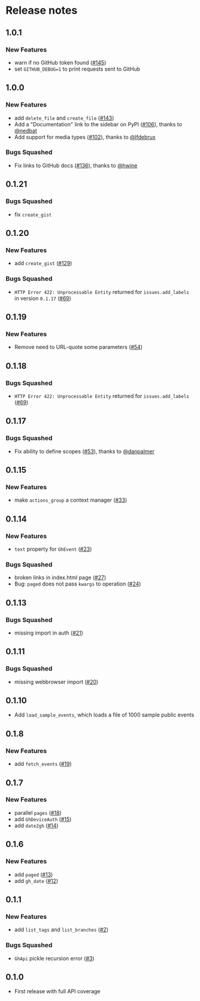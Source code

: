 # Release notes

<!-- do not remove -->

## 1.0.1

### New Features

- warn if no GitHub token found ([#145](https://github.com/fastai/ghapi/issues/145))
- set `GITHUB_DEBUG=1` to print requests sent to GitHub


## 1.0.0

### New Features

- add `delete_file` and `create_file` ([#143](https://github.com/fastai/ghapi/issues/143))
- Add a "Documentation" link to the sidebar on PyPI ([#106](https://github.com/fastai/ghapi/pull/106)), thanks to [@nedbat](https://github.com/nedbat)
- Add support for media types ([#102](https://github.com/fastai/ghapi/pull/102)), thanks to [@lfdebrux](https://github.com/lfdebrux)

### Bugs Squashed

- Fix links to GitHub docs ([#136](https://github.com/fastai/ghapi/pull/136)), thanks to [@hwine](https://github.com/hwine)


## 0.1.21

### Bugs Squashed

- fix `create_gist`


## 0.1.20

### New Features

- add `create_gist` ([#129](https://github.com/fastai/ghapi/issues/129))

### Bugs Squashed

- `HTTP Error 422: Unprocessable Entity` returned for `issues.add_labels` in version `0.1.17` ([#69](https://github.com/fastai/ghapi/issues/69))


## 0.1.19

### New Features

- Remove need to URL-quote some parameters ([#54](https://github.com/fastai/ghapi/issues/54))


## 0.1.18

### Bugs Squashed

- `HTTP Error 422: Unprocessable Entity` returned for `issues.add_labels` ([#69](https://github.com/fastai/ghapi/issues/69))


## 0.1.17


### Bugs Squashed

- Fix ability to define scopes ([#53](https://github.com/fastai/ghapi/pull/53)), thanks to [@danpalmer](https://github.com/danpalmer)


## 0.1.15

### New Features

- make `actions_group` a context manager ([#33](https://github.com/fastai/ghapi/issues/33))


## 0.1.14

### New Features

- `text` property for `GhEvent` ([#23](https://github.com/fastai/ghapi/issues/23))

### Bugs Squashed

- broken links in index.html page ([#27](https://github.com/fastai/ghapi/issues/27))
- Bug: `paged` does not pass `kwargs` to operation ([#24](https://github.com/fastai/ghapi/issues/24))


## 0.1.13


### Bugs Squashed

- missing import in auth ([#21](https://github.com/fastai/ghapi/issues/21))


## 0.1.11

### Bugs Squashed

- missing webbrowser import ([#20](https://github.com/fastai/ghapi/issues/20))


## 0.1.10

- Add `load_sample_events`, which loads a file of 1000 sample public events


## 0.1.8

### New Features

- add `fetch_events` ([#19](https://github.com/fastai/ghapi/issues/19))


## 0.1.7

### New Features

- parallel `pages` ([#18](https://github.com/fastai/ghapi/issues/18))
- add `GhDeviceAuth` ([#15](https://github.com/fastai/ghapi/issues/15))
- add `date2gh` ([#14](https://github.com/fastai/ghapi/issues/14))


## 0.1.6

### New Features

- add `paged` ([#13](https://github.com/fastai/ghapi/issues/13))
- add `gh_date` ([#12](https://github.com/fastai/ghapi/issues/12))


## 0.1.1

### New Features

- add `list_tags` and `list_branches` ([#2](https://github.com/fastai/ghapi/issues/2))

### Bugs Squashed

- `GhApi` pickle recursion error ([#3](https://github.com/fastai/ghapi/issues/3))


## 0.1.0

- First release with full API coverage


